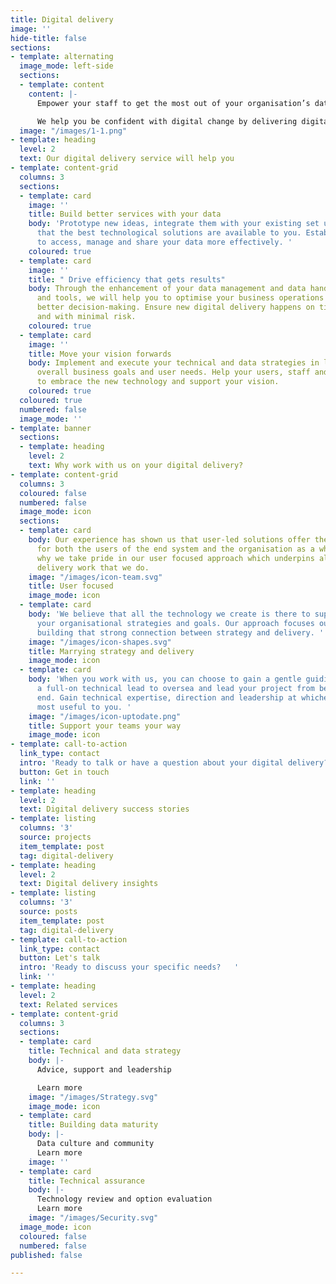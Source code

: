 ```yaml
---
title: Digital delivery
image: ''
hide-title: false
sections:
- template: alternating
  image_mode: left-side
  sections:
  - template: content
    content: |-
      Empower your staff to get the most out of your organisation’s data by making sure you have the best user-centred tools and technology to help them achieve this

      We help you be confident with digital change by delivering digital products. We work with user researchers, service designers and multi-disciplinary teams to lead and develop your data intensive services
  image: "/images/1-1.png"
- template: heading
  level: 2
  text: Our digital delivery service will help you
- template: content-grid
  columns: 3
  sections:
  - template: card
    image: ''
    title: Build better services with your data
    body: 'Prototype new ideas, integrate them with your existing set up and ensure
      that the best technological solutions are available to you. Establish new ways
      to access, manage and share your data more effectively. '
    coloured: true
  - template: card
    image: ''
    title: " Drive efficiency that gets results"
    body: Through the enhancement of your data management and data handling processes
      and tools, we will help you to optimise your business operations to support
      better decision-making. Ensure new digital delivery happens on time, to budget
      and with minimal risk.
    coloured: true
  - template: card
    image: ''
    title: Move your vision forwards
    body: Implement and execute your technical and data strategies in line with your
      overall business goals and user needs. Help your users, staff and stakeholders
      to embrace the new technology and support your vision.
    coloured: true
  coloured: true
  numbered: false
  image_mode: ''
- template: banner
  sections:
  - template: heading
    level: 2
    text: Why work with us on your digital delivery?
- template: content-grid
  columns: 3
  coloured: false
  numbered: false
  image_mode: icon
  sections:
  - template: card
    body: Our experience has shown us that user-led solutions offer the best results
      for both the users of the end system and the organisation as a whole. That is
      why we take pride in our user focused approach which underpins all of the digital
      delivery work that we do.
    image: "/images/icon-team.svg"
    title: User focused
    image_mode: icon
  - template: card
    body: 'We believe that all the technology we create is there to support and underpin
      your organisational strategies and goals. Our approach focuses our energy on
      building that strong connection between strategy and delivery. '
    image: "/images/icon-shapes.svg"
    title: Marrying strategy and delivery
    image_mode: icon
  - template: card
    body: 'When you work with us, you can choose to gain a gentle guiding hand or
      a full-on technical lead to oversea and lead your project from beginning to
      end. Gain technical expertise, direction and leadership at whichever level is
      most useful to you. '
    image: "/images/icon-uptodate.png"
    title: Support your teams your way
    image_mode: icon
- template: call-to-action
  link_type: contact
  intro: 'Ready to talk or have a question about your digital delivery?   '
  button: Get in touch
  link: ''
- template: heading
  level: 2
  text: Digital delivery success stories
- template: listing
  columns: '3'
  source: projects
  item_template: post
  tag: digital-delivery
- template: heading
  level: 2
  text: Digital delivery insights
- template: listing
  columns: '3'
  source: posts
  item_template: post
  tag: digital-delivery
- template: call-to-action
  link_type: contact
  button: Let's talk
  intro: 'Ready to discuss your specific needs?   '
  link: ''
- template: heading
  level: 2
  text: Related services
- template: content-grid
  columns: 3
  sections:
  - template: card
    title: Technical and data strategy
    body: |-
      Advice, support and leadership

      Learn more
    image: "/images/Strategy.svg"
    image_mode: icon
  - template: card
    title: Building data maturity
    body: |-
      Data culture and community
      Learn more
    image: ''
  - template: card
    title: Technical assurance
    body: |-
      Technology review and option evaluation
      Learn more
    image: "/images/Security.svg"
  image_mode: icon
  coloured: false
  numbered: false
published: false

---
```

